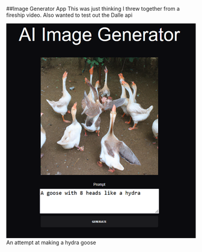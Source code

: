 ##Image Generator App
This was just thinking I threw together from a fireship video. 
Also  wanted to test out the Dalle api

![Hydra Goose](./public/HydraGoose.PNG)
An attempt at making a hydra goose
